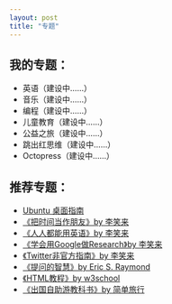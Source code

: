 ```yaml
---
layout: post
title: "专题"
---
```



<h2>我的专题：</h2>
<ul>
  <li>英语（建设中……）</li>
  <li>音乐（建设中……）</li>
  <li>编程（建设中……）</li>
  <li>儿童教育（建设中……）</li>
  <li>公益之旅（建设中……）</li>
  <li>跳出红思维（建设中……）</li>
  <li>Octopress（建设中……）</li>
</ul>

<h2>推荐专题：</h2>
<ul>
  <li><a href="http://people.ubuntu.com/~happyaron/ubuntu-docs/precise-html/index.html">Ubuntu 桌面指南</a></li>
  <li><a href="http://www.lixiaolai.com/archives/category/time-as-a-friend">《把时间当作朋友》by 李笑来</a></li>
  <li><a href="http://www.lixiaolai.com/archives/category/english-learning/everyone-can-use-english">《人人都能用英语》by 李笑来</a></li>
  <li><a href="http://www.lixiaolai.com/archives/992.html">《学会用Google做Research》by 李笑来</a></li>
  <li><a href="http://www.lixiaolai.com/archives/8993.html">《Twitter非官方指南》by 李笑来</a></li>
  <li><a href="http://notes.pinboard.in/u:naodi/c044acaf2016c7904f19">《提问的智慧》by Eric S. Raymond</a></li>
  <li><a href="http://www.w3school.com.cn/h.asp">《HTML教程》by w3school</a></li>
  <li><a href="http://www.e4trip.com/blog/?cat=6">《出国自助游教科书》by 简单旅行</a></li>
</ul>
